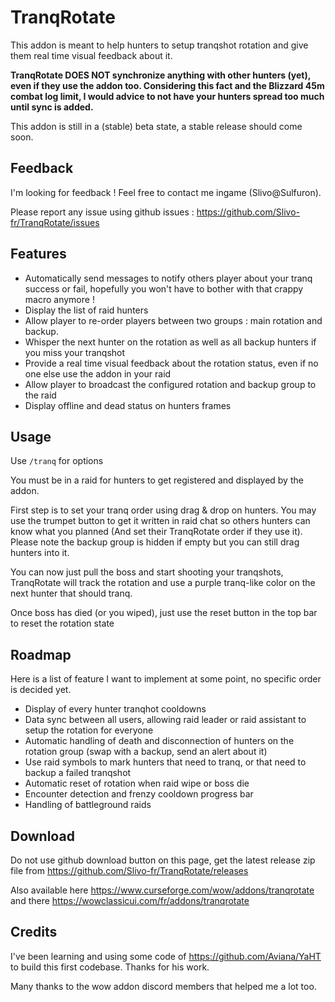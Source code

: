 # TranqRotate

This addon is meant to help hunters to setup tranqshot rotation and give them real time visual feedback about it.

**TranqRotate DOES NOT synchronize anything with other hunters (yet), even if they use the addon too. 
Considering this fact and the Blizzard 45m combat log limit, I would advice to not have your hunters spread too much until sync is added.**

This addon is still in a (stable) beta state, a stable release should come soon.

## Feedback

I'm looking for feedback ! Feel free to contact me ingame (Slivo@Sulfuron).
 
Please report any issue using github issues : https://github.com/Slivo-fr/TranqRotate/issues

## Features

- Automatically send messages to notify others player about your tranq success or fail, hopefully you won't have to bother with that crappy macro anymore !
- Display the list of raid hunters
- Allow player to re-order players between two groups : main rotation and backup.
- Whisper the next hunter on the rotation as well as all backup hunters if you miss your tranqshot
- Provide a real time visual feedback about the rotation status, even if no one else use the addon in your raid
- Allow player to broadcast the configured rotation and backup group to the raid
- Display offline and dead status on hunters frames

## Usage
 
Use `/tranq` for options

You must be in a raid for hunters to get registered and displayed by the addon.

First step is to set your tranq order using drag & drop on hunters. 
You may use the trumpet button to get it written in raid chat so others hunters can know what you planned (And set their TranqRotate order if they use it). 
Please note the backup group is hidden if empty but you can still drag hunters into it.

You can now just pull the boss and start shooting your tranqshots, TranqRotate will track the rotation and use a purple tranq-like color on the next hunter that should tranq.

Once boss has died (or you wiped), just use the reset button in the top bar to reset the rotation state

## Roadmap

Here is a list of feature I want to implement at some point, no specific order is decided yet.

- Display of every hunter tranqhot cooldowns
- Data sync between all users, allowing raid leader or raid assistant to setup the rotation for everyone
- Automatic handling of death and disconnection of hunters on the rotation group (swap with a backup, send an alert about it)
- Use raid symbols to mark hunters that need to tranq, or that need to backup a failed tranqshot
- Automatic reset of rotation when raid wipe or boss die
- Encounter detection and frenzy cooldown progress bar
- Handling of battleground raids

## Download

Do not use github download button on this page, get the latest release zip file from https://github.com/Slivo-fr/TranqRotate/releases

Also available here https://www.curseforge.com/wow/addons/tranqrotate and there https://wowclassicui.com/fr/addons/tranqrotate

## Credits

I've been learning and using some code of https://github.com/Aviana/YaHT to build this first codebase. Thanks for his work.

Many thanks to the wow addon discord members that helped me a lot too.
